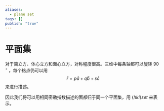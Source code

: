 ```yaml
---
aliases:
  - plane set
tags: []
publish: "true"
---
```


# 平面集
对于简立方、体心立方和面心立方，对称程度很高。三维中每条轴都可以旋转 90 $^{\circ}$ ，每个格点仍可以用
$$
\bar r=p\bar a + q \bar b + s \bar c
$$
来进行描述。

因此我们将可以用相同密勒指数描述的面都归于同一个平面集，用 $\{hkl\}set$  来表示。
